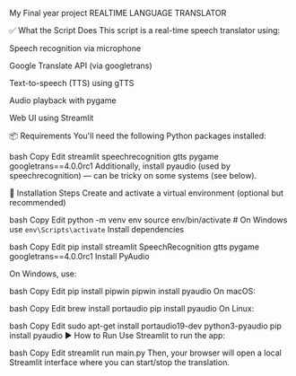 My Final year project
REALTIME LANGUAGE TRANSLATOR

✅ What the Script Does
This script is a real-time speech translator using:

Speech recognition via microphone

Google Translate API (via googletrans)

Text-to-speech (TTS) using gTTS

Audio playback with pygame

Web UI using Streamlit

📦 Requirements
You'll need the following Python packages installed:

bash
Copy
Edit
streamlit
speechrecognition
gtts
pygame
googletrans==4.0.0rc1
Additionally, install pyaudio (used by speechrecognition) — can be tricky on some systems (see below).

🧰 Installation Steps
Create and activate a virtual environment (optional but recommended)

bash
Copy
Edit
python -m venv env
source env/bin/activate  # On Windows use `env\Scripts\activate`
Install dependencies

bash
Copy
Edit
pip install streamlit SpeechRecognition gtts pygame googletrans==4.0.0rc1
Install PyAudio

On Windows, use:

bash
Copy
Edit
pip install pipwin
pipwin install pyaudio
On macOS:

bash
Copy
Edit
brew install portaudio
pip install pyaudio
On Linux:

bash
Copy
Edit
sudo apt-get install portaudio19-dev python3-pyaudio
pip install pyaudio
▶️ How to Run
Use Streamlit to run the app:

bash
Copy
Edit
streamlit run main.py
Then, your browser will open a local Streamlit interface where you can start/stop the translation.
